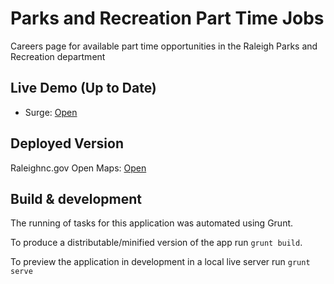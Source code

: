 # Parks and Recreation Part Time Jobs

Careers page for available part time opportunities in the Raleigh Parks and Recreation department

## Live Demo (Up to Date)

* Surge: [Open](https://park-jobs.surge.sh)

## Deployed Version

Raleighnc.gov Open Maps: [Open](http://openmaps.raleighnc.gov/park-jobs/)

## Build & development

The running of tasks for this application was automated using Grunt.

To produce a distributable/minified version of the app run `grunt build`.

To preview the application in development in a local live server run `grunt serve`